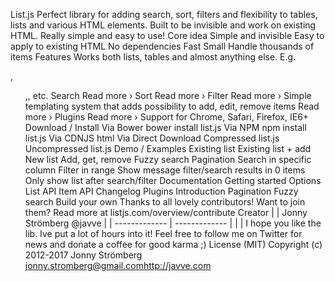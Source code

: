 List.js Perfect library for adding search, sort, filters and flexibility to tables, lists and various HTML elements. Built to be invisible and work on existing HTML. Really simple and easy to use! Core idea Simple and invisible Easy to apply to existing HTML No dependencies Fast Small Handle thousands of items Features Works both lists, tables and almost anything else. E.g. <div>,<ul>,<table>, etc. Search Read more › Sort Read more › Filter Read more › Simple templating system that adds possibility to add, edit, remove items Read more › Plugins Read more › Support for Chrome, Safari, Firefox, IE6+ Download / Install Via Bower bower install list.js Via NPM npm install list.js Via CDNJS html <script src="//cdnjs.cloudflare.com/ajax/libs/list.js/1.5.0/list.min.js"></script> Via Direct Download Compressed list.js Uncompressed list.js Demo / Examples Existing list Existing list + add New list Add, get, remove Fuzzy search Pagination Search in specific column Filter in range Show message filter/search results in 0 items Only show list after search/filter Documentation Getting started Options List API Item API Changelog Plugins Introduction Pagination Fuzzy search Build your own Thanks to all lovely contributors! Want to join them? Read more at listjs.com/overview/contribute Creator | | Jonny Strömberg @javve | | ------------- | ------------- | | | I hope you like the lib. Ive put a lot of hours into it! Feel free to follow me on Twitter for news and donate a coffee for good karma ;) License (MIT) Copyright (c) 2012-2017 Jonny Strömberg <jonny.stromberg@gmail.com> http://javve.com